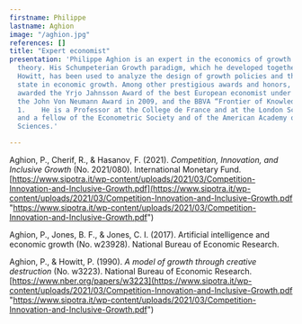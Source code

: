 ```yaml
---
firstname: Philippe
lastname: Aghion
image: "/aghion.jpg"
references: []
title: "Expert economist"
presentation: 'Philippe Aghion is an expert in the economics of growth and in contract
  theory. His Schumpeterian Growth paradigm, which he developed together with Peter
  Howitt, has been used to analyze the design of growth policies and the role of the
  state in economic growth. Among other prestigious awards and honors, he has been
  awarded the Yrjo Jahnsson Award of the best European economist under 45 in 2001,
  the John Von Neumann Award in 2009, and the BBVA “Frontier of Knowledge Award” in
  1.    He is a Professor at the College de France and at the London School of Economics,
  and a fellow of the Econometric Society and of the American Academy of Arts and
  Sciences.'

---
```


Aghion, P., Cherif, R., & Hasanov, F. (2021). _Competition, Innovation, and Inclusive Growth_ (No. 2021/080). International Monetary Fund. [https://www.sipotra.it/wp-content/uploads/2021/03/Competition-Innovation-and-Inclusive-Growth.pdf](https://www.sipotra.it/wp-content/uploads/2021/03/Competition-Innovation-and-Inclusive-Growth.pdf "https://www.sipotra.it/wp-content/uploads/2021/03/Competition-Innovation-and-Inclusive-Growth.pdf")

Aghion, P., Jones, B. F., & Jones, C. I. (2017). Artificial intelligence and economic growth (No. w23928). National Bureau of Economic Research.

Aghion, P., & Howitt, P. (1990). _A model of growth through creative destruction_ (No. w3223). National Bureau of Economic Research. [https://www.nber.org/papers/w3223](https://www.sipotra.it/wp-content/uploads/2021/03/Competition-Innovation-and-Inclusive-Growth.pdf "https://www.sipotra.it/wp-content/uploads/2021/03/Competition-Innovation-and-Inclusive-Growth.pdf")